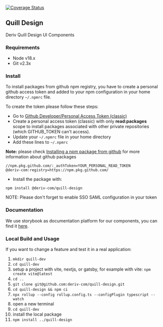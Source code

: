 [![Coverage Status](https://coveralls.io/repos/github/deriv-com/quill-design/badge.svg?branch=main)](https://coveralls.io/github/deriv-com/quill-design?branch=main)

## Quill Design

Deriv Quill Design UI Components

### Requirements

- Node v18.x
- Git v2.3x

### Install

To install packages from github npm registry, you have to create a personal github access token and added to your npm configuration in your home directory `~/.npmrc` file.

To create the token please follow these steps:

- Go to [Github Developer/Personal Access Token (classic)](https://github.com/settings/tokens)
- Create a personal access token (classic) with only **read:packages** scope to install packages associated with other private repositories (which GITHUB_TOKEN can't access).
- Update your `~/.npmrc` file in your home directory
- Add these lines to `~/.npmrc`

**Note:** please check [Installing a npm package from github](https://docs.github.com/en/packages/working-with-a-github-packages-registry/working-with-the-npm-registry#installing-a-package) for more information about github packages

```
//npm.pkg.github.com/:_authToken=YOUR_PERSONAL_READ_TOKEN
@deriv-com:registry=https://npm.pkg.github.com/
```

- Install the package with:

```
npm install @deriv-com/quill-design
```

NOTE: Please don't forget to enable SSO SAML configuration in your token

### Documentation

We use storybook as documentation platform for our components, you can find it [here](https://quill-design.pages.dev/).

### Local Build and Usage
If you want to change a feature and test it in a real application: 
1. `mkdir quill-dev`
2. `cd quill-dev`
3. setup a project with vite, nextjs, or gatsby, for example with vite: `npm create vite@latest`
4. `cd ..`
5. `git clone git@github.com:deriv-com/quill-design.git`
6. `cd quill-design && npm ci`
7. `npx rollup --config rollup.config.ts --configPlugin typescript --watch`
8. open a new terminal
9. `cd quill-dev`
10. install the local package
11. `npm install ../quill-design`
